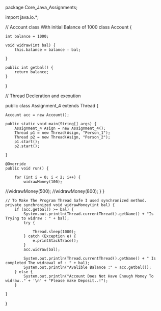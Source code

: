 package Core_Java_Assignments;

import java.io.*;

// Account class With initial Balance of 1000
class Account {

    int balance = 1000;

    void widraw(int bal) {
        this.balance = balance - bal;

    }

    public int getbal() {
        return balance;
    }
}

// Thread Decleration and exexution

public class Assignment_4 extends Thread {

    Account acc = new Account();

    public static void main(String[] args) {
        Assignment_4 Asign = new Assignment_4();
        Thread p1 = new Thread(Asign, "Person_1");
        Thread p2 = new Thread(Asign, "Person_2");
        p1.start();
        p2.start();

    }

    @Override
    public void run() {

        for (int i = 0; i < 2; i++) {
            widrawMoney(100);
//widrawMoney(500);
//widrawMoney(800);
        }
    }

    // To Make The Program Thread Safe I used synchronized method. 
    private synchronized void widrawMoney(int bal) {
        if (acc.getbal() >= bal) {
            System.out.println(Thread.currentThread().getName() + "Is Trying to widraw : " + bal);
            try {

                Thread.sleep(1000);
            } catch (Exception e) {
                e.printStackTrace();
            }
            acc.widraw(bal);

            System.out.println(Thread.currentThread().getName() + " Is completed The widrawal of : " + bal);
            System.out.println("Avalible Balance :" + acc.getbal());
        } else {
            System.out.println("Account Does Not Have Enough Money To widraw.." + '\n' + "Please make Deposit..!");
        }

    }
}

